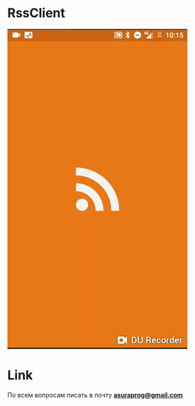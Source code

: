 # RssClient
![Alt Text](https://github.com/BallOfDestruction/RssClient/blob/master/SampleVideo/sample.gif)

# Link
По всем вопросам писать в почту <strong>asuraprog@gmail.com<strong>
